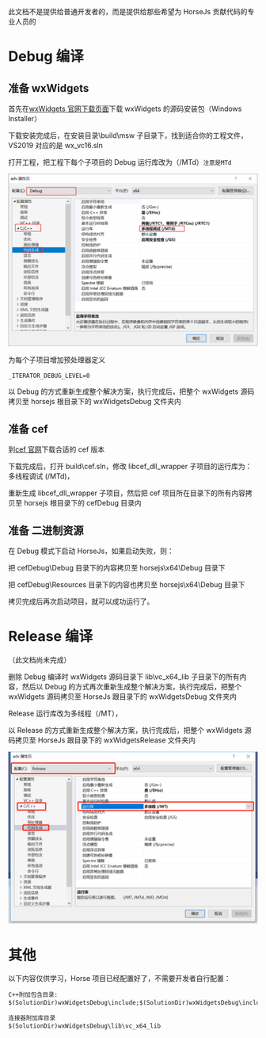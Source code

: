 此文档不是提供给普通开发者的，而是提供给那些希望为 HorseJs 贡献代码的专业人员的

# Debug 编译

## 准备 wxWidgets

首先在[wxWidgets 官网下载页面](https://www.wxwidgets.org/downloads/)下载 wxWidgets 的源码安装包（Windows Installer）

下载安装完成后，在安装目录\build\msw 子目录下，找到适合你的工程文件，VS2019 对应的是 wx_vc16.sln

打开工程，把工程下每个子项目的 Debug 运行库改为（/MTd）`注意是MTd`

<div align=center>
<img src="HorseJsBuild/mtd.png" />
</div>

为每个子项目增加预处理器定义

```
_ITERATOR_DEBUG_LEVEL=0
```

以 Debug 的方式重新生成整个解决方案，执行完成后，把整个 wxWidgets 源码拷贝至 horsejs 根目录下的 wxWidgetsDebug 文件夹内

## 准备 cef

到[cef 官网](https://cef-builds.spotifycdn.com/index.html#windows64)下载合适的 cef 版本

下载完成后，打开 build\cef.sln，修改 libcef_dll_wrapper 子项目的运行库为：多线程调试 (/MTd)，

重新生成 libcef_dll_wrapper 子项目，然后把 cef 项目所在目录下的所有内容拷贝至 horsejs 根目录下的 cefDebug 目录内

## 准备 二进制资源

在 Debug 模式下启动 HorseJs，如果启动失败，则：

把 cefDebug\Debug 目录下的内容拷贝至 horsejs\x64\Debug 目录下

把 cefDebug\Resources 目录下的内容也拷贝至 horsejs\x64\Debug 目录下

拷贝完成后再次启动项目，就可以成功运行了。

# Release 编译

（此文档尚未完成）

删除 Debug 编译时 wxWidgets 源码目录下 lib\vc_x64_lib 子目录下的所有内容，然后以 Debug 的方式再次重新生成整个解决方案，执行完成后，把整个 wxWidgets 源码拷贝至 HorseJs 跟目录下的 wxWidgetsDebug 文件夹内

Release 运行库改为多线程（/MT），

以 Release 的方式重新生成整个解决方案，执行完成后，把整个 wxWidgets 源码拷贝至 HorseJs 跟目录下的 wxWidgetsRelease 文件夹内

<div align=center>
<img src="HorseJsBuild/mt.png" />
</div>

# 其他

以下内容仅供学习，Horse 项目已经配置好了，不需要开发者自行配置：

```
C++附加包含目录:
$(SolutionDir)wxWidgetsDebug\include;$(SolutionDir)wxWidgetsDebug\include\msvc
```

```
连接器附加库目录
$(SolutionDir)wxWidgetsDebug\lib\vc_x64_lib
```
